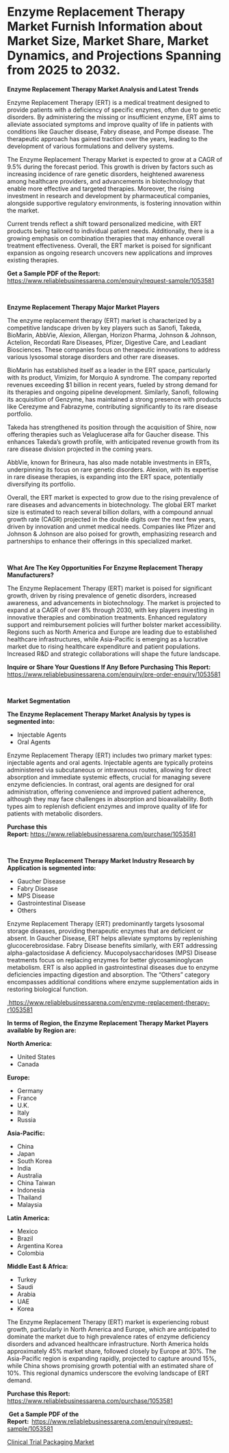 <p><h1>Enzyme Replacement Therapy Market Furnish Information about Market Size, Market Share, Market Dynamics, and Projections Spanning from 2025 to 2032.</h1></p><p><strong>Enzyme Replacement Therapy Market Analysis and Latest Trends</strong></p>
<p><p>Enzyme Replacement Therapy (ERT) is a medical treatment designed to provide patients with a deficiency of specific enzymes, often due to genetic disorders. By administering the missing or insufficient enzyme, ERT aims to alleviate associated symptoms and improve quality of life in patients with conditions like Gaucher disease, Fabry disease, and Pompe disease. The therapeutic approach has gained traction over the years, leading to the development of various formulations and delivery systems.</p><p>The Enzyme Replacement Therapy Market is expected to grow at a CAGR of 9.5% during the forecast period. This growth is driven by factors such as increasing incidence of rare genetic disorders, heightened awareness among healthcare providers, and advancements in biotechnology that enable more effective and targeted therapies. Moreover, the rising investment in research and development by pharmaceutical companies, alongside supportive regulatory environments, is fostering innovation within the market.</p><p>Current trends reflect a shift toward personalized medicine, with ERT products being tailored to individual patient needs. Additionally, there is a growing emphasis on combination therapies that may enhance overall treatment effectiveness. Overall, the ERT market is poised for significant expansion as ongoing research uncovers new applications and improves existing therapies.</p></p>
<p><strong>Get a Sample PDF of the Report:&nbsp;</strong> <a href="https://www.reliablebusinessarena.com/enquiry/request-sample/1053581?utm_campaign=2747&utm_medium=2&utm_source=Github&utm_content=ia&utm_term=03032025&utm_id=enzyme-replacement-therapy">https://www.reliablebusinessarena.com/enquiry/request-sample/1053581</a></p>
<p>&nbsp;</p>
<p><strong>Enzyme Replacement Therapy Major Market Players</strong></p>
<p><p>The enzyme replacement therapy (ERT) market is characterized by a competitive landscape driven by key players such as Sanofi, Takeda, BioMarin, AbbVie, Alexion, Allergan, Horizon Pharma, Johnson & Johnson, Actelion, Recordati Rare Diseases, Pfizer, Digestive Care, and Leadiant Biosciences. These companies focus on therapeutic innovations to address various lysosomal storage disorders and other rare diseases.</p><p>BioMarin has established itself as a leader in the ERT space, particularly with its product, Vimizim, for Morquio A syndrome. The company reported revenues exceeding $1 billion in recent years, fueled by strong demand for its therapies and ongoing pipeline development. Similarly, Sanofi, following its acquisition of Genzyme, has maintained a strong presence with products like Cerezyme and Fabrazyme, contributing significantly to its rare disease portfolio.</p><p>Takeda has strengthened its position through the acquisition of Shire, now offering therapies such as Velaglucerase alfa for Gaucher disease. This enhances Takeda’s growth profile, with anticipated revenue growth from its rare disease division projected in the coming years.</p><p>AbbVie, known for Brineura, has also made notable investments in ERTs, underpinning its focus on rare genetic disorders. Alexion, with its expertise in rare disease therapies, is expanding into the ERT space, potentially diversifying its portfolio.</p><p>Overall, the ERT market is expected to grow due to the rising prevalence of rare diseases and advancements in biotechnology. The global ERT market size is estimated to reach several billion dollars, with a compound annual growth rate (CAGR) projected in the double digits over the next few years, driven by innovation and unmet medical needs. Companies like Pfizer and Johnson & Johnson are also poised for growth, emphasizing research and partnerships to enhance their offerings in this specialized market.</p></p>
<p>&nbsp;</p>
<p><strong>What Are The Key Opportunities For Enzyme Replacement Therapy Manufacturers?</strong></p>
<p><p>The Enzyme Replacement Therapy (ERT) market is poised for significant growth, driven by rising prevalence of genetic disorders, increased awareness, and advancements in biotechnology. The market is projected to expand at a CAGR of over 8% through 2030, with key players investing in innovative therapies and combination treatments. Enhanced regulatory support and reimbursement policies will further bolster market accessibility. Regions such as North America and Europe are leading due to established healthcare infrastructures, while Asia-Pacific is emerging as a lucrative market due to rising healthcare expenditure and patient populations. Increased R&D and strategic collaborations will shape the future landscape.</p></p>
<p><strong>Inquire or Share Your Questions If Any Before Purchasing This Report:</strong> <a href="https://www.reliablebusinessarena.com/enquiry/pre-order-enquiry/1053581?utm_campaign=2747&utm_medium=2&utm_source=Github&utm_content=ia&utm_term=03032025&utm_id=enzyme-replacement-therapy">https://www.reliablebusinessarena.com/enquiry/pre-order-enquiry/1053581</a></p>
<p>&nbsp;</p>
<p><strong>Market Segmentation</strong></p>
<p><strong>The Enzyme Replacement Therapy Market Analysis by types is segmented into:</strong></p>
<p><ul><li>Injectable Agents</li><li>Oral Agents</li></ul></p>
<p><p>Enzyme Replacement Therapy (ERT) includes two primary market types: injectable agents and oral agents. Injectable agents are typically proteins administered via subcutaneous or intravenous routes, allowing for direct absorption and immediate systemic effects, crucial for managing severe enzyme deficiencies. In contrast, oral agents are designed for oral administration, offering convenience and improved patient adherence, although they may face challenges in absorption and bioavailability. Both types aim to replenish deficient enzymes and improve quality of life for patients with metabolic disorders.</p></p>
<p><strong>Purchase this Report:&nbsp;</strong><a href="https://www.reliablebusinessarena.com/purchase/1053581?utm_campaign=2747&utm_medium=2&utm_source=Github&utm_content=ia&utm_term=03032025&utm_id=enzyme-replacement-therapy">https://www.reliablebusinessarena.com/purchase/1053581</a></p>
<p>&nbsp;</p>
<p><strong>The Enzyme Replacement Therapy Market Industry Research by Application is segmented into:</strong></p>
<p><ul><li>Gaucher Disease</li><li>Fabry Disease</li><li>MPS Disease</li><li>Gastrointestinal Disease</li><li>Others</li></ul></p>
<p><p>Enzyme Replacement Therapy (ERT) predominantly targets lysosomal storage diseases, providing therapeutic enzymes that are deficient or absent. In Gaucher Disease, ERT helps alleviate symptoms by replenishing glucocerebrosidase. Fabry Disease benefits similarly, with ERT addressing alpha-galactosidase A deficiency. Mucopolysaccharidoses (MPS) Disease treatments focus on replacing enzymes for better glycosaminoglycan metabolism. ERT is also applied in gastrointestinal diseases due to enzyme deficiencies impacting digestion and absorption. The “Others” category encompasses additional conditions where enzyme supplementation aids in restoring biological function.</p></p>
<p><a href="https://www.reliablebusinessarena.com/enzyme-replacement-therapy-r1053581?utm_campaign=2747&utm_medium=2&utm_source=Github&utm_content=ia&utm_term=03032025&utm_id=enzyme-replacement-therapy">&nbsp;https://www.reliablebusinessarena.com/enzyme-replacement-therapy-r1053581</a></p>
<p><strong>In terms of Region, the Enzyme Replacement Therapy Market Players available by Region are:</strong></p>
<p>
    <p> <strong> North America: </strong>
        <ul>
            <li>United States</li>
            <li>Canada</li>
        </ul>
        </p> 
    <p> <strong> Europe: </strong>
        <ul>
            <li>Germany</li>
            <li>France</li>
            <li>U.K.</li>
            <li>Italy</li>
            <li>Russia</li>
        </ul>
        </p> 
    <p> <strong> Asia-Pacific: </strong>
        <ul>
            <li>China</li>
            <li>Japan</li>
            <li>South Korea</li>
            <li>India</li>
            <li>Australia</li>
            <li>China Taiwan</li>
            <li>Indonesia</li>
            <li>Thailand</li>
            <li>Malaysia</li>
        </ul>
        </p> 
    <p> <strong> Latin America: </strong>
        <ul>
            <li>Mexico</li>
            <li>Brazil</li>
            <li>Argentina Korea</li>
            <li>Colombia</li>
        </ul>
        </p> 
    <p> <strong> Middle East & Africa: </strong>
        <ul>
            <li>Turkey</li>
            <li>Saudi</li>
            <li>Arabia</li>
            <li>UAE</li>
            <li>Korea</li>
        </ul>
    </p>
    </p>
<p><p>The Enzyme Replacement Therapy (ERT) market is experiencing robust growth, particularly in North America and Europe, which are anticipated to dominate the market due to high prevalence rates of enzyme deficiency disorders and advanced healthcare infrastructure. North America holds approximately 45% market share, followed closely by Europe at 30%. The Asia-Pacific region is expanding rapidly, projected to capture around 15%, while China shows promising growth potential with an estimated share of 10%. This regional dynamics underscore the evolving landscape of ERT demand.</p></p>
<p><strong>Purchase this Report: </strong><a href="https://www.reliablebusinessarena.com/purchase/1053581?utm_campaign=2747&utm_medium=2&utm_source=Github&utm_content=ia&utm_term=03032025&utm_id=enzyme-replacement-therapy">https://www.reliablebusinessarena.com/purchase/1053581</a></p>
<p>&nbsp;<strong>Get a Sample PDF of the Report:&nbsp;&nbsp;</strong><a href="https://www.reliablebusinessarena.com/enquiry/request-sample/1053581?utm_campaign=2747&utm_medium=2&utm_source=Github&utm_content=ia&utm_term=03032025&utm_id=enzyme-replacement-therapy">https://www.reliablebusinessarena.com/enquiry/request-sample/1053581</a></p>
<p><strong></strong></p>
<p><p><a href="https://github.com/chkrselia/Market-Research-Report-List-1/blob/main/clinical-trial-packaging-market.md?utm_campaign=2747&utm_medium=2&utm_source=Github&utm_content=ia&utm_term=03032025&utm_id=enzyme-replacement-therapy">Clinical Trial Packaging Market</a></p></p>